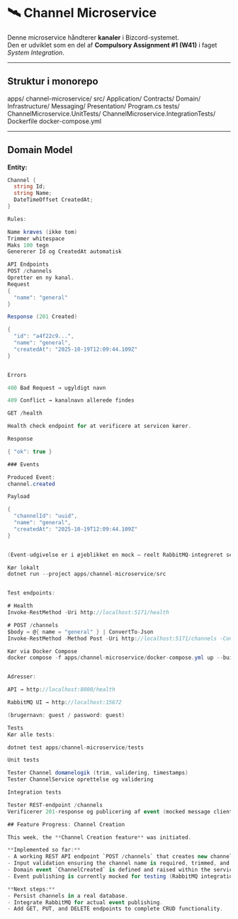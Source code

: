 ﻿# 🛰️ Channel Microservice

Denne microservice håndterer **kanaler** i Bizcord-systemet.  
Den er udviklet som en del af **Compulsory Assignment #1 (W41)** i faget *System Integration*.

---

## Struktur i monorepo
apps/
channel-microservice/
src/
Application/
Contracts/
Domain/
Infrastructure/
Messaging/
Presentation/
Program.cs
tests/
ChannelMicroservice.UnitTests/
ChannelMicroservice.IntegrationTests/
Dockerfile
docker-compose.yml


---

## Domain Model

**Entity:**
```csharp
Channel {
  string Id;
  string Name;
  DateTimeOffset CreatedAt;
}

Rules:

Name kræves (ikke tom)
Trimmer whitespace
Maks 100 tegn
Genererer Id og CreatedAt automatisk

API Endpoints
POST /channels
Opretter en ny kanal.
Request
{
  "name": "general"
}

Response (201 Created)

{
  "id": "a4f22c9...",
  "name": "general",
  "createdAt": "2025-10-19T12:09:44.109Z"
}


Errors

400 Bad Request → ugyldigt navn

409 Conflict → kanalnavn allerede findes

GET /health

Health check endpoint for at verificere at servicen kører.

Response

{ "ok": true }

### Events

Produced Event:
channel.created

Payload

{
  "channelId": "uuid",
  "name": "general",
  "createdAt": "2025-10-19T12:09:44.109Z"
}


(Event-udgivelse er i øjeblikket en mock — reelt RabbitMQ-integreret senere.)

Kør lokalt
dotnet run --project apps/channel-microservice/src


Test endpoints:

# Health
Invoke-RestMethod -Uri http://localhost:5171/health

# POST /channels
$body = @{ name = "general" } | ConvertTo-Json
Invoke-RestMethod -Method Post -Uri http://localhost:5171/channels -ContentType application/json -Body $body

Kør via Docker Compose
docker compose -f apps/channel-microservice/docker-compose.yml up --build


Adresser:

API → http://localhost:8000/health

RabbitMQ UI → http://localhost:15672

(brugernavn: guest / password: guest)

Tests
Kør alle tests:

dotnet test apps/channel-microservice/tests

Unit tests

Tester Channel domænelogik (trim, validering, timestamps)
Tester ChannelService oprettelse og validering

Integration tests

Tester REST-endpoint /channels
Verificerer 201-response og publicering af event (mocked message client)

## Feature Progress: Channel Creation 

This week, the **Channel Creation feature** was initiated.

**Implemented so far:**
- A working REST API endpoint `POST /channels` that creates new channels.
- Input validation ensuring the channel name is required, trimmed, and unique.
- Domain event `ChannelCreated` is defined and raised within the service.
- Event publishing is currently mocked for testing (RabbitMQ integration planned).

**Next steps:**
- Persist channels in a real database.
- Integrate RabbitMQ for actual event publishing.
- Add GET, PUT, and DELETE endpoints to complete CRUD functionality.